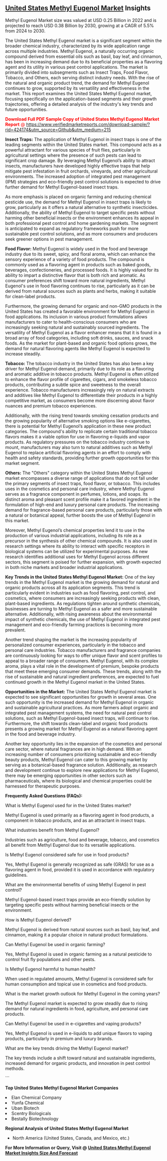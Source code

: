 <h2><a href="https://www.verifiedmarketreports.com/download-sample/?rid=424174&amp;utm_source=Github&amp;utm_medium=215" target="_blank">United States Methyl Eugenol Market</a> Insights</h2><p>Methyl Eugenol Market size was valued at USD 0.25 Billion in 2022 and is projected to reach USD 0.38 Billion by 2030, growing at a CAGR of 5.5% from 2024 to 2030.</p><p> <p>The United States Methyl Eugenol market is a significant segment within the broader chemical industry, characterized by its wide application range across multiple industries. Methyl Eugenol, a naturally occurring organic compound derived from essential oils such as basil, bay leaf, and cinnamon, has been in increasing demand due to its beneficial properties as a flavoring agent and its utility in various pest control applications. The market is primarily divided into subsegments such as Insect Traps, Food Flavor, Tobacco, and Others, each serving distinct industry needs. With the rise of the natural and organic product trend, the demand for Methyl Eugenol continues to grow, supported by its versatility and effectiveness in the market. This report examines the United States Methyl Eugenol market, focusing specifically on the application-based segments and their growth trajectories, offering a detailed analysis of the industry's key trends and future opportunities. <p><span class=""><span style="color: #ff0000;"><strong>Download Full PDF Sample Copy of United States Methyl Eugenol Market Report</strong> @ </span><a href="https://www.verifiedmarketreports.com/download-sample/?rid=424174&amp;utm_source=Github&amp;utm_medium=215" target="_blank">https://www.verifiedmarketreports.com/download-sample/?rid=424174&amp;utm_source=Github&amp;utm_medium=215</a></span></p></p> <p><strong>Insect Traps:</strong> The application of Methyl Eugenol in insect traps is one of the leading segments within the United States market. This compound acts as a powerful attractant for various species of fruit flies, particularly in agricultural settings where the presence of such pests can lead to significant crop damage. By leveraging Methyl Eugenol’s ability to attract insects, manufacturers have developed highly effective traps that help mitigate pest infestation in fruit orchards, vineyards, and other agricultural environments. The increased adoption of integrated pest management (IPM) strategies and eco-friendly pest control solutions is expected to drive further demand for Methyl Eugenol-based insect traps. <p>As more emphasis is placed on organic farming and reducing chemical pesticide use, the demand for Methyl Eugenol in insect traps is likely to grow, particularly as it offers a natural alternative to synthetic insecticides. Additionally, the ability of Methyl Eugenol to target specific pests without harming other beneficial insects or the environment enhances its appeal in both professional pest control and home gardening markets. The segment is anticipated to expand as regulatory frameworks push for more sustainable pest control solutions, and as more consumers and producers seek greener options in pest management.</p> <p><strong>Food Flavor:</strong> Methyl Eugenol is widely used in the food and beverage industry due to its sweet, spicy, and floral aroma, which can enhance the sensory experience of a variety of food products. The compound is commonly used as a flavoring agent in products such as baked goods, beverages, confectioneries, and processed foods. It is highly valued for its ability to impart a distinctive flavor that is both rich and aromatic. As consumer preferences shift toward more natural ingredients, Methyl Eugenol's use in food flavoring continues to rise, particularly as it can be derived from natural sources such as plants and herbs, making it suitable for clean-label products. <p>Furthermore, the growing demand for organic and non-GMO products in the United States has created a favorable environment for Methyl Eugenol in food applications. Its inclusion in various product formulations allows manufacturers to cater to health-conscious consumers who are increasingly seeking natural and sustainably sourced ingredients. The versatility of Methyl Eugenol as a flavor enhancer means that it is found in a broad array of food categories, including soft drinks, sauces, and snack foods. As the market for plant-based and organic food options grows, the demand for natural flavoring agents like Methyl Eugenol is expected to increase steadily.</p> <p><strong>Tobacco:</strong> The tobacco industry in the United States has also been a key driver for Methyl Eugenol demand, primarily due to its role as a flavoring and aromatic additive in tobacco products. Methyl Eugenol is often utilized to enhance the flavor profile of cigarettes, cigars, and smokeless tobacco products, contributing a subtle spice and sweetness to the overall experience. Tobacco manufacturers increasingly rely on natural extracts and additives like Methyl Eugenol to differentiate their products in a highly competitive market, as consumers become more discerning about flavor nuances and premium tobacco experiences. <p>Additionally, with the rising trend towards smoking cessation products and the growing popularity of alternative smoking options like e-cigarettes, there is potential for Methyl Eugenol’s application in these new product categories. The compound's ability to replicate certain traditional tobacco flavors makes it a viable option for use in flavoring e-liquids and vapor products. As regulatory pressures on the tobacco industry continue to mount, manufacturers may also turn to natural additives such as Methyl Eugenol to replace artificial flavoring agents in an effort to comply with health and safety standards, providing further growth opportunities for this market segment.</p> <p><strong>Others:</strong> The "Others" category within the United States Methyl Eugenol market encompasses a diverse range of applications that do not fall under the primary segments of insect traps, food flavor, or tobacco. This includes uses in the cosmetics and personal care industry, where Methyl Eugenol serves as a fragrance component in perfumes, lotions, and soaps. Its distinct aroma and pleasant scent profile make it a favored ingredient in the formulation of high-end and luxury personal care products. The increasing demand for fragrance-based personal care products, particularly those with a natural or botanical appeal, further boosts the use of Methyl Eugenol in this market. <p>Moreover, Methyl Eugenol’s chemical properties lend it to use in the production of various industrial applications, including its role as a precursor in the synthesis of other chemical compounds. It is also used in research settings where its ability to interact with specific receptors in biological systems can be utilized for experimental purposes. As new research identifies additional uses for Methyl Eugenol across different sectors, this segment is poised for further expansion, with growth expected in both niche markets and broader industrial applications.</p> <p><strong>Key Trends in the United States Methyl Eugenol Market:</strong> One of the key trends in the Methyl Eugenol market is the growing demand for natural and organic products across all its application segments. This trend is particularly evident in industries such as food flavoring, pest control, and cosmetics, where consumers are increasingly seeking products with clean, plant-based ingredients. As regulations tighten around synthetic chemicals, businesses are turning to Methyl Eugenol as a safer and more sustainable alternative. Additionally, with rising awareness about the environmental impact of synthetic chemicals, the use of Methyl Eugenol in integrated pest management and eco-friendly farming practices is becoming more prevalent. <p>Another trend shaping the market is the increasing popularity of personalized consumer experiences, particularly in the tobacco and personal care industries. Tobacco manufacturers and fragrance companies are continuously looking for ways to offer unique flavor and scent profiles to appeal to a broader range of consumers. Methyl Eugenol, with its complex aroma, plays a vital role in the development of premium, bespoke products that meet these emerging consumer demands. These trends, along with the rise of sustainable and natural ingredient preferences, are expected to fuel continued growth in the Methyl Eugenol market in the United States.</p> <p><strong>Opportunities in the Market:</strong> The United States Methyl Eugenol market is expected to see significant opportunities for growth in several areas. One such opportunity is the increased demand for Methyl Eugenol in organic and sustainable agricultural practices. As more farmers adopt organic and integrated pest management systems, the need for natural pest control solutions, such as Methyl Eugenol-based insect traps, will continue to rise. Furthermore, the shift towards clean-label and organic food products presents a growing market for Methyl Eugenol as a natural flavoring agent in the food and beverage industry. <p>Another key opportunity lies in the expansion of the cosmetics and personal care sector, where natural fragrances are in high demand. With an increasing number of consumers prioritizing sustainable and eco-friendly beauty products, Methyl Eugenol can cater to this growing market by serving as a botanical-based fragrance solution. Additionally, as research and development continue to explore new applications for Methyl Eugenol, there may be emerging opportunities in other sectors such as pharmaceuticals, where its biological and chemical properties could be harnessed for therapeutic purposes.</p> <p><strong>Frequently Asked Questions (FAQs):</strong></p> <p>What is Methyl Eugenol used for in the United States market?</p> <p>Methyl Eugenol is used primarily as a flavoring agent in food products, a component in tobacco products, and as an attractant in insect traps.</p> <p>What industries benefit from Methyl Eugenol?</p> <p>Industries such as agriculture, food and beverage, tobacco, and cosmetics all benefit from Methyl Eugenol due to its versatile applications.</p> <p>Is Methyl Eugenol considered safe for use in food products?</p> <p>Yes, Methyl Eugenol is generally recognized as safe (GRAS) for use as a flavoring agent in food, provided it is used in accordance with regulatory guidelines.</p> <p>What are the environmental benefits of using Methyl Eugenol in pest control?</p> <p>Methyl Eugenol-based insect traps provide an eco-friendly solution by targeting specific pests without harming beneficial insects or the environment.</p> <p>How is Methyl Eugenol derived?</p> <p>Methyl Eugenol is derived from natural sources such as basil, bay leaf, and cinnamon, making it a popular choice in natural product formulations.</p> <p>Can Methyl Eugenol be used in organic farming?</p> <p>Yes, Methyl Eugenol is used in organic farming as a natural pesticide to control fruit fly populations and other pests.</p> <p>Is Methyl Eugenol harmful to human health?</p> <p>When used in regulated amounts, Methyl Eugenol is considered safe for human consumption and topical use in cosmetics and food products.</p> <p>What is the market growth outlook for Methyl Eugenol in the coming years?</p> <p>The Methyl Eugenol market is expected to grow steadily due to rising demand for natural ingredients in food, agriculture, and personal care products.</p> <p>Can Methyl Eugenol be used in e-cigarettes and vaping products?</p> <p>Yes, Methyl Eugenol is used in e-liquids to add unique flavors to vaping products, particularly in premium and luxury brands.</p> <p>What are the key trends driving the Methyl Eugenol market?</p> <p>The key trends include a shift toward natural and sustainable ingredients, increased demand for organic products, and innovation in pest control methods.</p> ```</p><p><strong>Top United States Methyl Eugenol Market Companies</strong></p><div data-test-id=""><p><li>Elan Chemical Company</li><li> Yunfa Chemical</li><li> Uban Biotech</li><li> Scentry Biologicals</li><li> Bestally Biotechnology</li></p><div><strong>Regional Analysis of&nbsp;United States Methyl Eugenol Market</strong></div><ul><li dir="ltr"><p dir="ltr">North America&nbsp;(United States, Canada, and Mexico, etc.)</p></li></ul><p><strong>For More Information or Query, Visit @&nbsp;</strong><strong><a href="https://www.verifiedmarketreports.com/product/methyl-eugenol-market/?utm_source=Github&amp;utm_medium=215" target="_blank">United States Methyl Eugenol Market Insights Size And Forecast</a></strong></p></div>
